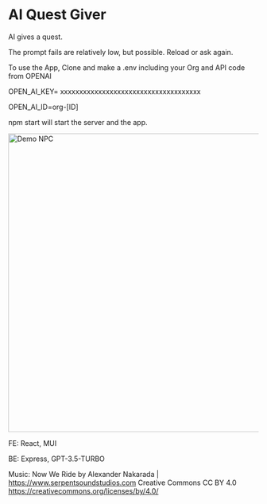 # AI Quest Giver
AI gives a quest.

The prompt fails are relatively low, but possible. Reload or ask again.

To use the App, Clone and make a .env including your Org and API code from OPENAI

OPEN_AI_KEY= xxxxxxxxxxxxxxxxxxxxxxxxxxxxxxxxxxxxx

OPEN_AI_ID=org-[ID]


npm start will start the server and the app.

<img src="https://github.com/lmlassiter/metafarce/blob/main/Quest_Giver_Demo.gif" alt="Demo NPC" width="600">

FE: React, MUI

BE: Express, GPT-3.5-TURBO





Music: Now We Ride by Alexander Nakarada | https://www.serpentsoundstudios.com
Creative Commons CC BY 4.0
https://creativecommons.org/licenses/by/4.0/
 
